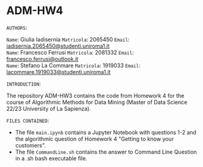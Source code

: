 # ADM-HW4

`AUTHORS`:

`Name`: Giulia Iadisernia `Matricola`: 2065450 `Email`: iadisernia.2065450@studenti.uniroma1.it <br>
`Name`: Francesco Ferrusi `Matricola`: 2081332 `Email`: francesco.ferrusi@outlook.it <br>
`Name`: Stefano La Commare `Matricola`: 1919033 `Email`: lacommare.1919033@studenti.uniroma1.it <br>

`INTRODUCTION`:

The repository ADM-HW3 contains the code from Homework 4 for the course of Algorithmic Methods for Data Mining (Master of Data Science 22/23 University of La Sapienza).

`FILES CONTAINED`:

* The file `main.ipynb` contains a Jupyter Notebook with questions 1-2 and the algorithmic question of Homework 4 "Getting to know your customers".
* The file `CommandLine.sh` contains the answer to Command Line Question in a .sh bash executable file.
